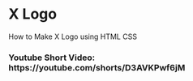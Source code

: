 # X Logo

How to Make X Logo using HTML CSS

<h3>
Youtube Short Video: https://youtube.com/shorts/D3AVKPwf6jM
</h3>
